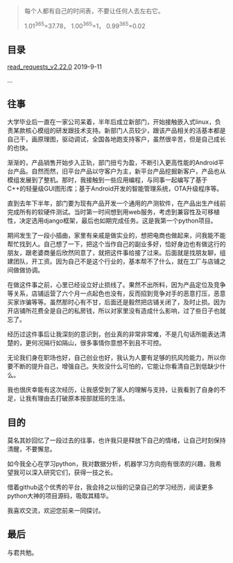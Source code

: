 

> 每个人都有自己的时间表，不要让任何人去左右它。
>
> 1.01<sup>365</sup>=37.78， 1.00<sup>365</sup>=1， 0.99<sup>365</sup>=0.02

## 目录

[read_requests_v2.22.0](./read_requests_v2.22.0/read_requests_v2.22.0.md) 2019-9-11

...

## 往事

大学毕业后一直在一家公司呆着，半年后成立新部门，开始接触嵌入式linux，负责某款核心模组的研发跟技术支持。新部门人员较少，跟该产品相关的活基本都是自己干，画原理图，驱动调试，全国各地跑支持客户，虽然很辛苦，但是自己成长的也快。

渐渐的，产品销售开始步入正轨，部门扭亏为盈，不断引入更高性能的Android平台产品。自然而然，旧平台产品以守客户为主，新平台产品挖掘新客户，产品也从模组发展到了整机。那时，我接触到一些应用编程，与同事一起编写了基于C++的轻量级GUI图形库；基于Android开发的智能管理系统，OTA升级程序等。

直到去年下半年，部门要为现有产品开发一个通用的产测软件，在产品出生产线前完成所有的软硬件测试。当时第一时间想到用web服务，考虑到兼容性及可移植性，决定选用django框架，最后也如期完成任务。这是我第一个python项目。

期间发生了一段小插曲，家里有亲戚是做实业的，想把电商也做起来，问我能不能帮忙找到人。自己想了一下，把这个当作自己的副业多好，恰好身边也有做这行的朋友，跟老婆商量后欣然同意了，就把这件事给接了过来。后面就是找朋友聊，组建团队，开工资。因为自己不是这个行业的，基本帮不了什么，就在工厂与店铺之间做做协调。

在做这件事之前，心里已经设立好止损线了。果然不出所料，因为产品定位及竞争等关系，店铺运营了六个月一点起色也没有，反而招到竞争对手的恶意打压，恶意买家诈骗等等。虽然那时心有不甘，后面还是毅然把店铺关闭了，及时止损。因为开店铺所花费全是自己的私房钱，所以对家里没有造成什么影响，过了些日子也就忘了。

经历过这件事后让我深刻的意识到，创业真的非常非常难，不是几句话所能表达清楚的，更何况隔行如隔山，很多事情你意想不到且不可控。

无论我们身在职场也好，自己创业也好，我认为人要有足够的抗风险能力，所以你要不断的提升自己，增强自己。失败没什么可怕的，它能让你看清自己到低缺少什么。

我也很庆幸能有这次经历，让我感受到了家人的理解与支持，让我看到了自身的不足，让我有理由去打破原本按部就班的生活。

## 目的

莫名其妙回忆了一段过去的往事，也许我只是释放下自己的情绪，让自己时刻保持清醒，不要懈怠。

如今我全心在学习python，我对数据分析，机器学习方向抱有很浓的兴趣，我希望我可以深入研究它们，获得一技之长。

借着github这个优秀的平台，我会持之以恒的记录自己的学习经历，阅读更多python大神的项目源码，吸取其精华。

我喜欢交流，欢迎您前来一同探讨。

## 最后

与君共勉。